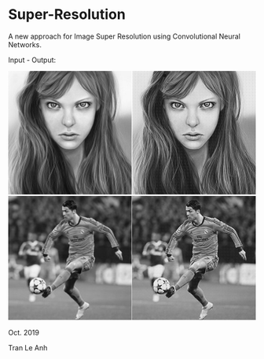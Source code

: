 # Super-Resolution
A new approach for Image Super Resolution using Convolutional Neural Networks.

Input - Output:

<img src="data_sample/input_output.jpg" width="800">

<img src="data_sample/input_output_cr7.jpg" width="800">

Oct. 2019

Tran Le Anh
